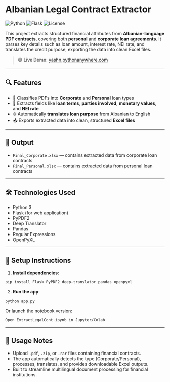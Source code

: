 # Albanian Legal Contract Extractor

![Python](https://img.shields.io/badge/Python-3.x-blue?logo=python)
![Flask](https://img.shields.io/badge/Flask-WebApp-blue)
![License](https://img.shields.io/badge/License-MIT-green)

This project extracts structured financial attributes from **Albanian-language PDF contracts**, covering both **personal** and **corporate loan agreements**. It parses key details such as loan amount, interest rate, NEI rate, and translates the credit purpose, exporting the data into clean Excel files.

> 🟢 **Live Demo**: [yashn.pythonanywhere.com](https://yashn.pythonanywhere.com/)

---

## 🔍 Features
- 🏢 Classifies PDFs into **Corporate** and **Personal** loan types  
- 📄 Extracts fields like **loan terms**, **parties involved**, **monetary values**, and **NEI rate**  
- 🌐 Automatically **translates loan purpose** from Albanian to English  
- 📤 Exports extracted data into clean, structured **Excel files**

---

## 📂 Output
- `Final_Corporate.xlsx` — contains extracted data from corporate loan contracts  
- `Final_Personal.xlsx` — contains extracted data from personal loan contracts  

---

## 🛠 Technologies Used
- Python 3  
- Flask (for web application)  
- PyPDF2  
- Deep Translator  
- Pandas  
- Regular Expressions  
- OpenPyXL

---

## 🚀 Setup Instructions

1. **Install dependencies**:
```bash
pip install Flask PyPDF2 deep-translator pandas openpyxl
```

2. **Run the app**:
```bash
python app.py
```

Or launch the notebook version:
```bash
Open ExtractLegalCont.ipynb in Jupyter/Colab
```

---

## 📎 Usage Notes
- Upload `.pdf`, `.zip`, or `.rar` files containing financial contracts.
- The app automatically detects the type (Corporate/Personal), processes, translates, and provides downloadable Excel outputs.
- Built to streamline multilingual document processing for financial institutions.
